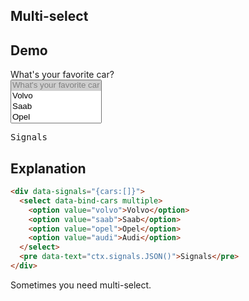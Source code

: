 ## Multi-select

## Demo

<div data-signals="{cars:[]}">
  <label class="w-full max-w-xs form-control">
    <div class="label label-text">What's your favorite car?</div>
    <select class="select select-bordered select-lg" name="cars" data-bind-cars multiple>
      <option disabled selected>What's your favorite car</option>
      <option value="volvo">Volvo</option>
      <option value="saab">Saab</option>
      <option value="opel">Opel</option>
      <option value="audi">Audi</option>
    </select>
  </label>
  <pre data-text="ctx.signals.JSON()">Signals</pre>
</div>

## Explanation

```html
<div data-signals="{cars:[]}">
  <select data-bind-cars multiple>
    <option value="volvo">Volvo</option>
    <option value="saab">Saab</option>
    <option value="opel">Opel</option>
    <option value="audi">Audi</option>
  </select>
  <pre data-text="ctx.signals.JSON()">Signals</pre>
</div>
```

Sometimes you need multi-select.
